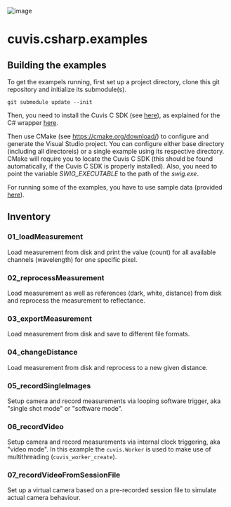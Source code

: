 ![image](https://camo.githubusercontent.com/9fc396a08b84779ea0f78a4085e96bee6035fca702cd382f38cb661fa1ff1d0c/68747470733a2f2f7777772e7370656374726f6578706f2e636f6d2f77702d636f6e74656e742f75706c6f6164732f323031382f30372f637562657274323031382e706e67)


# cuvis.csharp.examples

## Building the examples
To get the exampels running, first set up a project directory, clone this git repository and initialize its submodule(s).

```
git submodule update --init
```

Then, you need to install the Cuvis C SDK (see [here](https://cloud.cubert-gmbh.de/index.php/s/kKVtx0x2fmYqVgx)), as explained for the C# wrapper [here](https://github.com/cubert-hyperspectral/cuvis.csharp).

Then use CMake (see https://cmake.org/download/) to configure and generate the Visual Studio project. You can configure either base directory (including all directoreis) or a single example using its respective directory.
CMake will require you to locate the Cuvis C SDK (this should be found automatically, if the Cuvis C SDK is properly installed). 
Also, you need to point the variable *SWIG_EXECUTABLE* to the path of the *swig.exe*.

For running some of the examples, you have to use sample data (provided [here](https://cloud.cubert-gmbh.de/index.php/s/3oECVGWpC1NpNqC)).

## Inventory

### 01_loadMeasurement
Load measurement from disk and print the value (count) for all available channels (wavelength) for one specific pixel.

### 02_reprocessMeasurement
Load measurement as well as references (dark, white, distance) from disk and reprocess the measurement to reflectance.

### 03_exportMeasurement
Load measurement from disk and save to different file formats.

### 04_changeDistance
Load measurement from disk and reprocess to a new given distance.

### 05_recordSingleImages
Setup camera and record measurements via looping software trigger, aka 
"single shot mode" or "software mode".

### 06_recordVideo
Setup camera and record measurements via internal clock triggering, aka "video mode". In this example the `cuvis.Worker` is used to make use of multithreading (`cuvis_worker_create`).

### 07_recordVideoFromSessionFile
Set up a virtual camera based on a pre-recorded session file to simulate actual camera behaviour.
